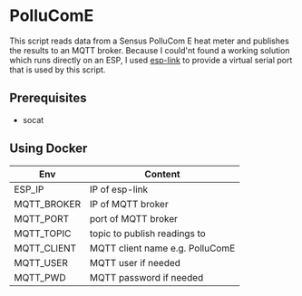 # PolluComE
This script reads data from a Sensus PolluCom E heat meter and publishes the results to an MQTT broker. Because I could'nt found a working solution which runs directly on an ESP, I used [esp-link](https://github.com/jeelabs/esp-link) to provide a virtual serial port that is used by this script.
## Prerequisites
* socat
## Using Docker
| Env           | Content       |
| ------------- |-------------|
| ESP_IP        | IP of esp-link |
| MQTT_BROKER      | IP of MQTT broker      |
| MQTT_PORT | port of MQTT broker      |
| MQTT_TOPIC | topic to publish readings to      |
| MQTT_CLIENT | MQTT client name e.g. PolluComE      |
| MQTT_USER | MQTT user if needed      |
| MQTT_PWD | MQTT password if needed      |